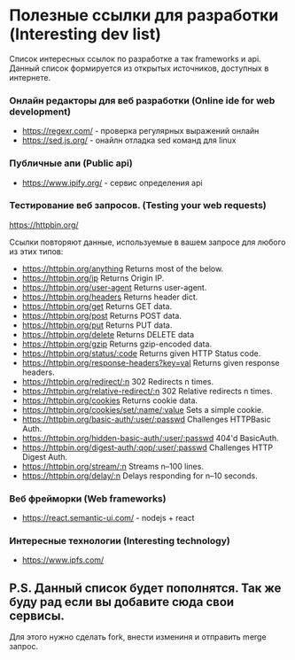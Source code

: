 # Полезные ссылки для разработки (Interesting dev list)
Список интересных ссылок по разработке а так frameworks и api. Данный список формируется из открытых источников, доступных в интернете.

### Онлайн редакторы для веб разработки (Online ide for web development)

* https://regexr.com/ - проверка регулярных выражений онлайн
* https://sed.js.org/ - онайлн отладка sed команд для linux

### Публичные апи (Public api)

* https://www.ipify.org/ - сервис определения api

### Тестирование веб запросов. (Testing your web requests)

https://httpbin.org/

Ссылки повторяют данные, используемые в вашем запросе для любого из этих типов:

* https://httpbin.org/anything Returns most of the below.
* https://httpbin.org/ip Returns Origin IP.
* https://httpbin.org/user-agent Returns user-agent.
* https://httpbin.org/headers Returns header dict.
* https://httpbin.org/get Returns GET data.
* https://httpbin.org/post Returns POST data.
* https://httpbin.org/put Returns PUT data.
* https://httpbin.org/delete Returns DELETE data
* https://httpbin.org/gzip Returns gzip-encoded data.
* https://httpbin.org/status/:code Returns given HTTP Status code.
* https://httpbin.org/response-headers?key=val Returns given response headers.
* https://httpbin.org/redirect/:n 302 Redirects n times.
* https://httpbin.org/relative-redirect/:n 302 Relative redirects n times.
* https://httpbin.org/cookies Returns cookie data.
* https://httpbin.org/cookies/set/:name/:value Sets a simple cookie.
* https://httpbin.org/basic-auth/:user/:passwd Challenges HTTPBasic Auth.
* https://httpbin.org/hidden-basic-auth/:user/:passwd 404'd BasicAuth.
* https://httpbin.org/digest-auth/:qop/:user/:passwd Challenges HTTP Digest Auth.
* https://httpbin.org/stream/:n Streams n–100 lines.
* https://httpbin.org/delay/:n Delays responding for n–10 seconds.

### Веб фрейморки (Web frameworks)

* https://react.semantic-ui.com/ - nodejs + react

### Интересные технологии (Interesting technology)

* https://www.ipfs.com/

## P.S. Данный список будет пополнятся. Так же буду рад если вы добавите сюда свои сервисы.
Для этого нужно сделать fork, внести измениня и отправить merge запрос.
